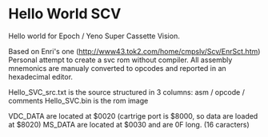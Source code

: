 # Hello World SCV
Hello world for Epoch / Yeno Super Cassette Vision.

Based on Enri's one (http://www43.tok2.com/home/cmpslv/Scv/EnrSct.htm)
Personal attempt to create a svc rom without compiler.
All assembly mnemonics are manualy converted to opcodes and reported in
an hexadecimal editor.

Hello_SVC_src.txt is the source structured in 3 columns: asm / opcode / comments
Hello_SVC.bin is the rom image

VDC_DATA are located at $0020 (cartrige port is $8000, so data are loaded at $8020)
MS_DATA are located at $0030 and are 0F long. (16 caracters)